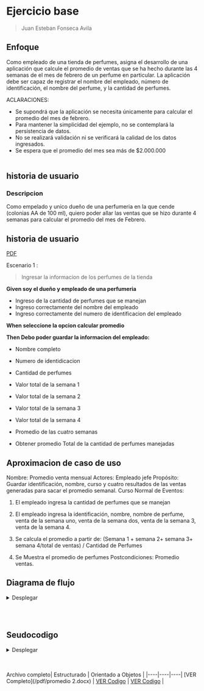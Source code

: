 # Ejercicio base
> Juan Esteban Fonseca Avila



## Enfoque
Como empleado de una tienda de perfumes, asigna el desarrollo de una aplicación que calcule el promedio de ventas que se ha hecho durante las 4 semanas de el mes de febrero de un perfume en particular. La aplicación debe ser capaz de registrar el nombre del empleado, número de identificación, el nombre del perfume, y la cantidad de perfumes.

ACLARACIONES:
+	Se supondrá que la aplicación se necesita únicamente para calcular el promedio del mes de febrero.
+	Para mantener la simplicidad del ejemplo, no se contemplará la persistencia de datos.
+	 No se realizará validación ni se verificará la calidad de los datos ingresados.
+	Se espera que el promedio del mes sea más de $2.000.000
<br style="height:100px;"></br>

## historia de usuario

### Descripcion
Como empelado y unico dueño de una perfumeria en la que cende (colonias AA de 100 ml), quiero poder allar
las ventas que se hizo durante 4 semanas para calcular el promedio del mes de Febrero.

## historia de usuario
[PDF](/promediopdf.pdf)

Escenario  1 :
>Ingresar la informacion de los perfumes de la tienda

**Given **soy el dueño y empleado de una perfumeria****

+ Ingreso de la cantidad de perfumes que se manejan 
+ Ingreso correctamente del nombre del empleado 
+ Ingreso correctamente del numero de identificacion del empleado 


**When **seleccione la opcion calcular promedio****

**Then **Debo poder guardar la informacion del empleado:****
+ Nombre completo
+ Numero de identidicacion
+ Cantidad de perfumes
+ Valor total de la semana 1
+ Valor total de la semana 2
+ Valor total de la semana 3
+ Valor total de la semana 4

+ Promedio de las cuatro semanas 

+ Obtener promedio Total de la cantidad de perfumes manejadas

 ## Aproximacion de caso de uso 
 Nombre: Promedio venta mensual
Actores: Empleado jefe
Propósito: Guardar identificación, nombre, curso y cuatro resultados de las ventas generadas para sacar el promedio semanal.
Curso Normal de Eventos:
1. El empleado ingresa la cantidad de perfumes que se manejan 
2. El empleado ingresa la identificación, nombre, nombre de perfume, venta de la semana uno, venta de la semana dos, venta de la semana 3, venta de la semana 4. 

3. Se calcula el promedio a partir de:
(Semana 1 + semana 2+ semana 3+ semana 4/total de ventas) / Cantidad de Perfumes
4. Se Muestra el promedio de perfumes 
Postcondiciones: Promedio ventas.

## Diagrama de flujo
<details>
<summary>Desplegar</summary>
<p>



```mermaid
flowchart TD;
    A([Inicio]) --> B["Cadena: identificaciones [50]<br>Cadena: nombres [50]<br>Real: semanauno [50], semanados [50], semanatres [50], semanacuatro [50]<br>Entero: numeroPerfumes<br>Cadena: identificacion, nombre<br>Real: semana1, semana2, semana3, semana4, promedio <- 0"];
    B --> C{{Digite el numero de perfumes segun el menu}} --> D[/Leer numeroPerfumes\] --> E[\"Para i <- 0 Hasta numeroPerfumes-1 Hacer"/];
    E --> F{{Digite la identificacion del empleado}} --> G[/Leer identificacion\] --> H{{Digite el nombre del empleado}} --> I[/Leer nombre\] --> J{{Digite la venta de la semana uno del empleado}} --> K[/Leer semana1\] --> L{{Digite la venta de la semana dos del empleado}} --> M[/Leer semana2\] --> N{{Digite la venta de la semana tres del empleado}} --> O[/Leer semana3\] --> P{{Digite la venta de la semana cuatro del empleado}} --> Q[/Leer semana4\];
    Q --> R["identificaciones[i] <- identificacion<br>nombres[i] <- nombre<br>semanauno[i] <- semana1<br>semanados[i] <- semana2<br>semanatres[i] <- semana3<br>semanacuatro[i] <- semana4"] --> E;
    E --> S[\"Para i <- 0 Hasta numeroPerfumes-1 Hacer"/];
    S --> T["promedio <- promedio + ((semanauno[i] + semanados[i] + semanatres[i] + semanacuatro[i]) / 4) / numeroPerfumes"] --> S;
    S --> U{{Escribir: El promedio de ventas es: + promedio}} --> V([Fin]);
  ```
     
</p>
</details>

<br style="height:100px;"></br>

## Seudocodigo
<details><summary>Desplegar</summary>
 
```     
   Algoritmo proyecto
   Definir sc Como Nuevo Scanner
   Definir identificaciones como cadena[50]
   Definir nombres como cadena[50]
   Definir semanauno como real[50]
   Definir semanados como real[50]
   Definir semanatres como real[50]
   Definir semanacuatro como real[50]
   Definir numeroPerfumes como entero
   Definir identificacion como cadena
   Definir nombre como cadena
   Definir semana1 como real
   Definir semana2 como real
   Definir semana3 como real
   Definir semana4 como real
   Definir promedio como real
   Escribir "Digite el numero de perfumes segun el menu: "
   Leer numeroPerfumes
   Para i = 0 Hasta numeroPerfumes Con Paso 1 Hacer
      Escribir "Digite la identificacion del empleado: "
      Leer identificacion
      Escribir "Digite el nombre del empleado: "
      Leer nombre
      Escribir "Digite la venta de la semana uno del empleado: "
      Leer semana1
      Escribir "Digite la venta de la semana dos del empleado: "
      Leer semana2
      Escribir "Digite la venta de la semana tres del empleado: "
      Leer semana3
      Escribir "Digite la venta de la semana cuatro del empleado: "
      Leer semana4
      identificaciones[i] <- identificacion
      nombres[i] <- nombre
      semanauno[i] <- semana1
      semanados[i] <- semana2
      semanatres[i] <- semana3
      semanacuatro[i] <- semana4
   FinPara  
   Para i = 0 Hasta numeroPerfumes Con Paso 1 Hacer
      promedio <- promedio + ((semanauno[i] + semanados[i] + semanatres[i] + semanacuatro[i]) / 4) / numeroPerfumes
   FinPara
   Escribir "El promedio de ventas es: ", promedio
        Cerrar sc
    Fin Algoritmo
 ```
     
</details>

<br style="height:100px;"></br>
Archivo completo| Estructurado | Orientado a Objetos | 
|----|----|----|
[VER Completo](/pdf/promedio 2.docx) | [VER Codigo](/Estrucutrada/trabajoProm.java) | [VER Codigo](/OrientadaObjetosPerso/VENTAS.java) |
     














